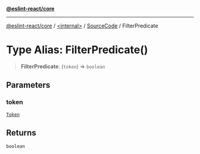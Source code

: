 [**@eslint-react/core**](../../../../README.md)

***

[@eslint-react/core](../../../../README.md) / [\<internal\>](../../../README.md) / [SourceCode](../README.md) / FilterPredicate

# Type Alias: FilterPredicate()

> **FilterPredicate**: (`token`) => `boolean`

## Parameters

### token

[`Token`](../../../type-aliases/Token.md)

## Returns

`boolean`
